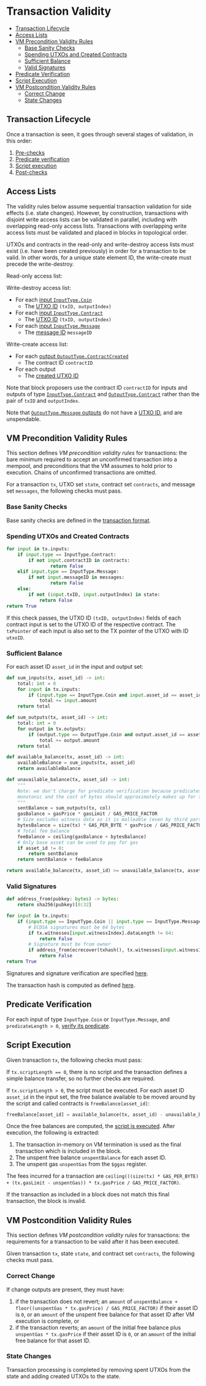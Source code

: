 # Transaction Validity

- [Transaction Lifecycle](#transaction-lifecycle)
- [Access Lists](#access-lists)
- [VM Precondition Validity Rules](#vm-precondition-validity-rules)
  - [Base Sanity Checks](#base-sanity-checks)
  - [Spending UTXOs and Created Contracts](#spending-utxos-and-created-contracts)
  - [Sufficient Balance](#sufficient-balance)
  - [Valid Signatures](#valid-signatures)
- [Predicate Verification](#predicate-verification)
- [Script Execution](#script-execution)
- [VM Postcondition Validity Rules](#vm-postcondition-validity-rules)
  - [Correct Change](#correct-change)
  - [State Changes](#state-changes)

## Transaction Lifecycle

Once a transaction is seen, it goes through several stages of validation, in this order:

1. [Pre-checks](#vm-precondition-validity-rules)
1. [Predicate verification](#predicate-verification)
1. [Script execution](#script-execution)
1. [Post-checks](#vm-postcondition-validity-rules)

## Access Lists

The validity rules below assume sequential transaction validation for side effects (i.e. state changes). However, by construction, transactions with disjoint write access lists can be validated in parallel, including with overlapping read-only access lists. Transactions with overlapping write access lists must be validated and placed in blocks in topological order.

UTXOs and contracts in the read-only and write-destroy access lists must exist (i.e. have been created previously) in order for a transaction to be valid. In other words, for a unique state element ID, the write-create must precede the write-destroy.

Read-only access list:

Write-destroy access list:

- For each [input `InputType.Coin`](./tx_format/input.md#inputcoin)
  - The [UTXO ID](./id/utxo.md) `(txID, outputIndex)`
- For each [input `InputType.Contract`](./tx_format/input.md#inputcontract)
  - The [UTXO ID](./id/utxo.md) `(txID, outputIndex)`
- For each [input `InputType.Message`](./tx_format/input.md#inputmessage)
  - The [message ID](./id/utxo.md#message-id) `messageID`

Write-create access list:

- For each [output `OutputType.ContractCreated`](./tx_format/output.md#outputcontractcreated)
  - The contract ID `contractID`
- For each output
  - The [created UTXO ID](./id/utxo.md)

Note that block proposers use the contract ID `contractID` for inputs and outputs of type [`InputType.Contract`](./tx_format/input.md#inputcontract) and [`OutputType.Contract`](./tx_format/output.md#outputcontract) rather than the pair of `txID` and `outputIndex`.

Note that [`OutputType.Message` outputs](./tx_format/output.md#outputmessage) do not have a [UTXO ID](./id/utxo.md), and are unspendable.

## VM Precondition Validity Rules

This section defines _VM precondition validity rules_ for transactions: the bare minimum required to accept an unconfirmed transaction into a mempool, and preconditions that the VM assumes to hold prior to execution. Chains of unconfirmed transactions are omitted.

For a transaction `tx`, UTXO set `state`, contract set `contracts`, and message set `messages`, the following checks must pass.

### Base Sanity Checks

Base sanity checks are defined in the [transaction format](./tx_format/index.md).

### Spending UTXOs and Created Contracts

```py
for input in tx.inputs:
    if input.type == InputType.Contract:
        if not input.contractID in contracts:
                return False
    elif input.type == InputType.Message:
        if not input.messageID in messages:
                return False
    else:
        if not (input.txID, input.outputIndex) in state:
            return False
return True
```

If this check passes, the UTXO ID `(txID, outputIndex)` fields of each contract input is set to the UTXO ID of the respective contract. The `txPointer` of each input is also set to the TX pointer of the UTXO with ID `utxoID`.

### Sufficient Balance

For each asset ID `asset_id` in the input and output set:

```py
def sum_inputs(tx, asset_id) -> int:
    total: int = 0
    for input in tx.inputs:
        if (input.type == InputType.Coin and input.asset_id == asset_id) or (input.type == InputType.Message and asset_id == 0):
            total += input.amount
    return total

def sum_outputs(tx, asset_id) -> int:
    total: int = 0
    for output in tx.outputs:
        if (output.type == OutputType.Coin and output.asset_id == asset_id) or (output.type == OutputType.Message and asset_id == 0):
            total += output.amount
    return total

def available_balance(tx, asset_id) -> int:
    availableBalance = sum_inputs(tx, asset_id)
    return availableBalance

def unavailable_balance(tx, asset_id) -> int:
    """
    Note: we don't charge for predicate verification because predicates are
    monotonic and the cost of bytes should approximately makes up for this.
    """
    sentBalance = sum_outputs(tx, col)
    gasBalance = gasPrice * gasLimit / GAS_PRICE_FACTOR
    # Size excludes witness data as it is malleable (even by third parties!)
    bytesBalance = size(tx) * GAS_PER_BYTE * gasPrice / GAS_PRICE_FACTOR
    # Total fee balance
    feeBalance = ceiling(gasBalance + bytesBalance)
    # Only base asset can be used to pay for gas
    if asset_id != 0:
        return sentBalance
    return sentBalance + feeBalance

return available_balance(tx, asset_id) >= unavailable_balance(tx, asset_id)
```

### Valid Signatures

```py
def address_from(pubkey: bytes) -> bytes:
    return sha256(pubkey)[0:32]

for input in tx.inputs:
    if (input.type == InputType.Coin || input.type == InputType.Message) and input.predicateLength == 0:
        # ECDSA signatures must be 64 bytes
        if tx.witnesses[input.witnessIndex].dataLength != 64:
            return False
        # Signature must be from owner
        if address_from(ecrecover(txhash(), tx.witnesses[input.witnessIndex].data)) != input.owner:
            return False
return True
```

Signatures and signature verification are specified [here](./cryptographic_primitives.md#public-key-cryptography).

The transaction hash is computed as defined [here](./id/transaction.md).

## Predicate Verification

For each input of type `InputType.Coin` or `InputType.Message`, and `predicateLength > 0`, [verify its predicate](../vm/index.md#predicate-verification).

## Script Execution

Given transaction `tx`, the following checks must pass:

If `tx.scriptLength == 0`, there is no script and the transaction defines a simple balance transfer, so no further checks are required.

If `tx.scriptLength > 0`, the script must be executed. For each asset ID `asset_id` in the input set, the free balance available to be moved around by the script and called contracts is `freeBalance[asset_id]`:

```py
freeBalance[asset_id] = available_balance(tx, asset_id) - unavailable_balance(tx, asset_id)
```

Once the free balances are computed, the [script is executed](../vm/index.md#script-execution). After execution, the following is extracted:

1. The transaction in-memory on VM termination is used as the final transaction which is included in the block.
1. The unspent free balance `unspentBalance` for each asset ID.
1. The unspent gas `unspentGas` from the `$ggas` register.

The fees incurred for a transaction are `ceiling(((size(tx) * GAS_PER_BYTE) + (tx.gasLimit - unspentGas)) * tx.gasPrice / GAS_PRICE_FACTOR)`.

If the transaction as included in a block does not match this final transaction, the block is invalid.

## VM Postcondition Validity Rules

This section defines _VM postcondition validity rules_ for transactions: the requirements for a transaction to be valid after it has been executed.

Given transaction `tx`, state `state`, and contract set `contracts`, the following checks must pass.

### Correct Change

If change outputs are present, they must have:

1. if the transaction does not revert; an `amount` of `unspentBalance + floor((unspentGas * tx.gasPrice) / GAS_PRICE_FACTOR)` if their asset ID is `0`, or an `amount` of the unspent free balance for that asset ID after VM execution is complete, or
1. if the transaction reverts; an `amount` of the initial free balance plus `unspentGas * tx.gasPrice` if their asset ID is `0`, or an `amount` of the initial free balance for that asset ID.

### State Changes

Transaction processing is completed by removing spent UTXOs from the state and adding created UTXOs to the state.
